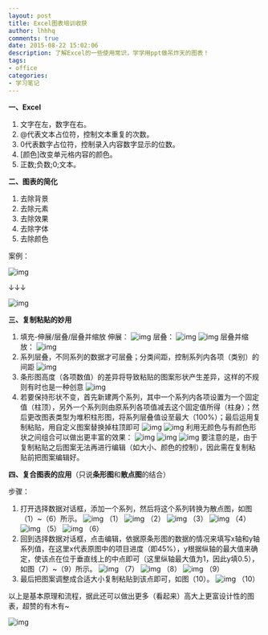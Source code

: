 ```yaml
---
layout: post
title: Excel图表培训收获
author: lhhhq
comments: true
date: 2015-08-22 15:02:06
description: 了解Excel的一些使用常识，学学用ppt做吊炸天的图表！
tags:
- office
categories:
- 学习笔记
---
```


**一、Excel**

1. 文字在左，数字在右。
2. @代表文本占位符，控制文本重复的次数。
3. 0代表数字占位符，控制录入内容数字显示的位数。
4. [颜色]改变单元格内容的颜色。
5. 正数;负数;0;文本。

**二、图表的简化**

1. 去除背景
2. 去除元素
3. 去除效果
4. 去除字体
5. 去除颜色

案例：

![img](http://ce.sysu.edu.cn/hope/UploadFiles/image/png/201508/20150822153312319.png)

↓↓↓

![img](http://ce.sysu.edu.cn/hope/UploadFiles/image/png/201508/20150822153312444.png)

**三、复制粘贴的妙用**

1. 填充-伸展/层叠/层叠并缩放
   伸展：
   ![img](http://ce.sysu.edu.cn/hope/UploadFiles/image/png/201508/20150822160117324.png)
   层叠：
   ![img](http://ce.sysu.edu.cn/hope/UploadFiles/image/png/201508/20150822154953513.png)
   ![img](http://ce.sysu.edu.cn/hope/UploadFiles/image/png/201508/20150822154953606.png)
   层叠并缩放：
   ![img](http://ce.sysu.edu.cn/hope/UploadFiles/image/png/201508/20150822155140030.png)
2. 系列层叠，不同系列的数据才可层叠；分类间距，控制系列内各项（类别）的间距
   ![img](http://ce.sysu.edu.cn/hope/UploadFiles/image/jpg/201508/20150822155442628.jpg)
3. 条形图高度（各项数值）的差异将导致粘贴的图案形状产生差异，这样的不规则有时也是一种创意
   ![img](http://ce.sysu.edu.cn/hope/UploadFiles/image/png/201508/20150822154616797.png)
4. 若要保持形状不变，首先新建两个系列，其中一个系列内各项设置为一个固定值（柱顶），另外一个系列则由原系列各项值减去这个固定值所得（柱身）；然后更改图表类型为堆积柱形图，将系列层叠值设至最大（100%）；最后运用复制粘贴，用自定义图案替换掉柱顶即可
   ![img](http://ce.sysu.edu.cn/hope/UploadFiles/image/jpg/201508/20150822160825046.jpg)
   ![img](http://ce.sysu.edu.cn/hope/UploadFiles/image/png/201508/20150822160835779.png)
   利用无颜色与有颜色形状之间组合可以做出更丰富的效果：
   ![img](http://ce.sysu.edu.cn/hope/UploadFiles/image/jpg/201508/20150822162158416.jpg)
   ![img](http://ce.sysu.edu.cn/hope/UploadFiles/image/png/201508/20150822162233532.png)
   ![img](http://ce.sysu.edu.cn/hope/UploadFiles/image/jpg/201508/20150822181931921.jpg)
   要注意的是，由于复制粘贴之后图案无法再进行编辑（如大小、颜色的控制），因此需在复制粘贴前把图案编辑好。

**四、复合图表的应用**（只说**条形图**和**散点图**的结合）

步骤：

1. 打开选择数据对话框，添加一个系列，然后将这个系列转换为散点图，如图（1）~（6）所示。
   ![img](http://ce.sysu.edu.cn/hope/UploadFiles/image/jpg/201508/20150822164709653.jpg)
   （1）
   ![img](http://ce.sysu.edu.cn/hope/UploadFiles/image/jpg/201508/20150822164721993.jpg)
   （2）
   ![img](http://ce.sysu.edu.cn/hope/UploadFiles/image/jpg/201508/20150822164729668.jpg)
   （3）
   ![img](http://ce.sysu.edu.cn/hope/UploadFiles/image/jpg/201508/20150822164743053.jpg)
   （4）
   ![img](http://ce.sysu.edu.cn/hope/UploadFiles/image/jpg/201508/20150822164754316.jpg)
   （5）
   ![img](http://ce.sysu.edu.cn/hope/UploadFiles/image/jpg/201508/20150822164809697.jpg)
   （6）
2. 回到选择数据对话框，点击编辑，依据原条形图的数据的情况来填写x轴和y轴系列值，在这里x代表原图中的项目进度（即45%），y根据纵轴的最大值来确定，使该点在位于垂直线上的中点即可（这里纵轴最大值为1，因此y填0.5），如图（7）~（9）所示。
   ![img](http://ce.sysu.edu.cn/hope/UploadFiles/image/jpg/201508/20150822164821725.jpg)
   （7）
   ![img](http://ce.sysu.edu.cn/hope/UploadFiles/image/jpg/201508/20150822170507896.jpg)
   （8）
   ![img](http://ce.sysu.edu.cn/hope/UploadFiles/image/jpg/201508/20150822165211420.jpg)
   （9）
3. 最后把图案调整成合适大小复制粘贴到该点即可，如图（10）。
   ![img](http://ce.sysu.edu.cn/hope/UploadFiles/image/jpg/201508/20150822165043873.jpg)
   （10）

以上是基本原理和流程，据此还可以做出更多（看起来）高大上更富设计性的图表，超赞的有木有~

![img](http://ce.sysu.edu.cn/hope/UploadFiles/image/png/201508/20150822165323632.png)